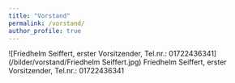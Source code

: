 ```yaml
---
title: "Vorstand"
permalink: /vorstand/
author_profile: true
---
```



![Friedhelm Seiffert, erster Vorsitzender, Tel.nr.: 01722436341](/bilder/vorstand/Friedhelm Seiffert.jpg)
Friedhelm Seiffert, erster Vorsitzender, Tel.nr.: 01722436341


